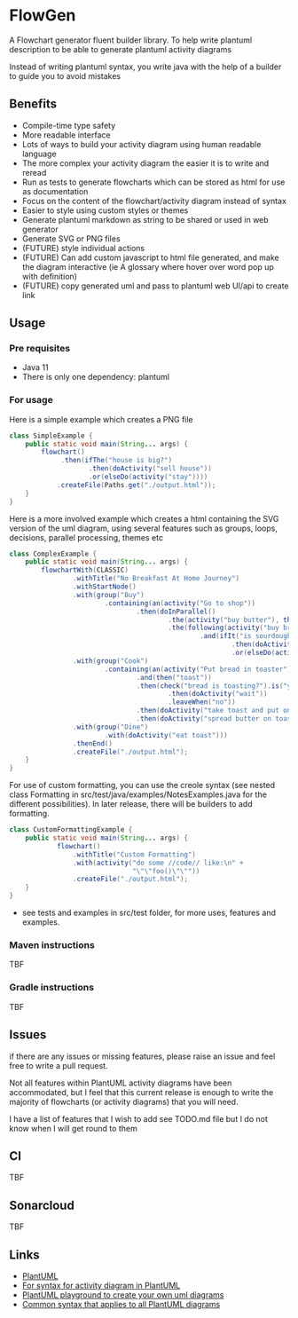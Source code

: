 # FlowGen

A Flowchart generator fluent builder library. To help write plantuml description to be able to generate plantuml activity diagrams

Instead of writing plantuml syntax, you write java with the help of a builder to guide you to avoid mistakes

## Benefits

- Compile-time type safety
- More readable interface
- Lots of ways to build your activity diagram using human readable language
- The more complex your activity diagram the easier it is to write and reread
- Run as tests to generate flowcharts which can be stored as html for use as documentation
- Focus on the content of the flowchart/activity diagram instead of syntax
- Easier to style using custom styles or themes
- Generate plantuml markdown as string to be shared or used in web generator
- Generate SVG or PNG files
- (FUTURE) style individual actions
- (FUTURE) Can add custom javascript to html file generated, and make the diagram interactive (ie A glossary where hover over word pop up with definition)
- (FUTURE) copy generated uml and pass to plantuml web UI/api to create link

## Usage

### Pre requisites

- Java 11
- There is only one dependency: plantuml

### For usage 

Here is a simple example which creates a PNG file

```java 
class SimpleExample {
    public static void main(String... args) {
        flowchart()
             .then(ifThe("house is big?")
                    .then(doActivity("sell house"))
                    .or(elseDo(activity("stay"))))
            .createFile(Paths.get("./output.html"));
    }
}
```

Here is a more involved example which creates a html containing the SVG version of the uml diagram, using several features such as groups, loops, decisions, parallel processing, themes etc

```java
class ComplexExample {
    public static void main(String... args) {
        flowchartWith(CLASSIC)
                .withTitle("No Breakfast At Home Journey")
                .withStartNode()
                .with(group("Buy")
                        .containing(an(activity("Go to shop"))
                                .then(doInParallel()
                                        .the(activity("buy butter"), then("buy jam"))
                                        .the(following(activity("buy bread"))
                                                .and(ifIt("is sourdough bread?")
                                                        .then(doActivity("buy"))
                                                        .or(elseDo(activity("ask staff for bread"))))))))
                .with(group("Cook")
                        .containing(an(activity("Put bread in toaster"))
                                .and(then("toast"))
                                .then(check("bread is toasting?").is("yes")
                                        .then(doActivity("wait"))
                                        .leaveWhen("no"))
                                .then(doActivity("take toast and put on plate"))
                                .then(doActivity("spread butter on toast"))))
                .with(group("Dine")
                        .with(doActivity("eat toast")))
                .thenEnd()
                .createFile("./output.html");
    } 
}
```

For use of custom formatting, you can use the creole syntax (see nested class Formatting in src/test/java/examples/NotesExamples.java for the different possibilities). In later release, there will be builders to add formatting.

```java 
class CustomFormattingExample {
    public static void main(String... args) {
            flowchart()
                .withTitle("Custom Formatting")
                .with(activity("do some //code// like:\n" +
                               "\"\"foo()\"\""))
                .createFile("./output.html");
    }
}
```
- see tests and examples in src/test folder, for more uses, features and examples.

### Maven instructions

TBF

### Gradle instructions

TBF

## Issues 

if there are any issues or missing features, please raise an issue and feel free to write a pull request.

Not all features within PlantUML activity diagrams have been accommodated, but I feel that this current release is enough to write the majority of flowcharts (or activity diagrams) that you will need.

I have a list of features that I wish to add see TODO.md file but I do not know when I will get round to them

## CI

TBF

## Sonarcloud

TBF

## Links

- [PlantUML](https://plantuml.com/)
- [For syntax for activity diagram in PlantUML](https://plantuml.com/activity-diagram-beta)
- [PlantUML playground to create your own uml diagrams](http://www.plantuml.com/plantuml/uml)
- [Common syntax that applies to all PlantUML diagrams](https://plantuml.com/commons)